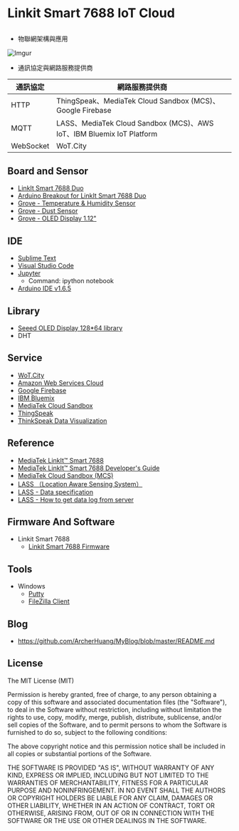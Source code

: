 # Linkit Smart 7688 IoT Cloud
  
## 
 
* 物聯網架構與應用

![Imgur](http://i.imgur.com/CD5jz6X.png)

* 通訊協定與網路服務提供商

| 通訊協定 | 網路服務提供商 |
|---|---|
| HTTP | ThingSpeak、MediaTek Cloud Sandbox (MCS)、Google Firebase |
| MQTT | LASS、MediaTek Cloud Sandbox (MCS)、AWS IoT、IBM Bluemix IoT Platform |
| WebSocket | WoT.City |

## Board and Sensor

* [LinkIt Smart 7688 Duo](https://www.seeedstudio.com/LinkIt-Smart-7688-Duo-p-2574.html)
* [Arduino Breakout for LinkIt Smart 7688 Duo](https://www.seeedstudio.com/Arduino-Breakout-for-LinkIt-Smart-7688-Duo-p-2576.html)
* [Grove - Temperature & Humidity Sensor](https://www.seeedstudio.com/Grove-Temp%26Humi-Sensor-p-745.html)
* [Grove - Dust Sensor](https://www.seeedstudio.com/Grove-Dust-Sensor-p-1050.html)
* [Grove - OLED Display 1.12"](https://www.seeedstudio.com/Grove-OLED-Display-1.12%22-p-824.html)

## IDE

* [Sublime Text](https://www.sublimetext.com/)
* [Visual Studio Code](https://code.visualstudio.com/b?utm_expid=101350005-27.GqBWbOBuSRqlazQC_nNSRg.1&utm_referrer=https%3A%2F%2Fwww.google.com.tw%2F)
* [Jupyter](http://jupyter.org/)
  * Command: ipython notebook
* [Arduino IDE v1.6.5](https://www.arduino.cc/en/Main/OldSoftwareReleases)

## Library

* [Seeed OLED Display 128*64 library](https://github.com/Seeed-Studio/OLED_Display_128X64)
* DHT

## Service

* [WoT.City](https://wotcity.com/)
* [Amazon Web Services Cloud](https://aws.amazon.com/tw/)
* [Google Firebase](https://firebase.google.com/)
* [IBM Bluemix](https://console.ng.bluemix.net/)
* [MediaTek Cloud Sandbox](https://mcs.mediatek.com)
* [ThingSpeak](https://thingspeak.com/)
* [ThinkSpeak Data Visualization](nrl.iis.sinica.edu.tw/LASS/PM25.php?site=III&city=台北市&district=信義區&channel=152239&apikey=9ND1FVDPKLQGPDRI)

## Reference

* [MediaTek LinkIt™ Smart 7688](https://labs.mediatek.com/site/global/developer_tools/mediatek_linkit_smart_7688/whatis_7688/index.gsp)
* [MediaTek LinkIt™ Smart 7688 Developer's Guide](http://labs.mediatek.com/fileMedia/download/87c801b5-d1e6-4227-9a29-b5421f2955ac)
* [MediaTek Cloud Sandbox (MCS)](https://mcs.mediatek.com/resources/zh-TW/latest/api_references/)
* [LASS （Location Aware Sensing System）](http://lass-net.org/)
* [LASS - Data specification](https://lass.hackpad.com/LASS-Data-specification-1dYpwINtH8R)
* [LASS - How to get data log from server](https://lass.hackpad.com/How-to-get-data-log-from-server-Ztu9mpUsGL9)

## Firmware And Software 
 * Linkit Smart 7688
   *  [Linkit Smart 7688 Firmware](https://labs.mediatek.com/site/global/developer_tools/mediatek_linkit_smart_7688/sdt_intro/index.gsp)

## Tools
 * Windows
   *  [Putty](https://the.earth.li/~sgtatham/putty/latest/x86/putty.exe)
   *  [FileZilla Client](https://filezilla-project.org/)

## Blog
* https://github.com/ArcherHuang/MyBlog/blob/master/README.md

## License

The MIT License (MIT)

Permission is hereby granted, free of charge, to any person obtaining a copy of this software and associated documentation files (the "Software"), to deal in the Software without restriction, including without limitation the rights to use, copy, modify, merge, publish, distribute, sublicense, and/or sell copies of the Software, and to permit persons to whom the Software is furnished to do so, subject to the following conditions:

The above copyright notice and this permission notice shall be included in all copies or substantial portions of the Software.

THE SOFTWARE IS PROVIDED "AS IS", WITHOUT WARRANTY OF ANY KIND, EXPRESS OR IMPLIED, INCLUDING BUT NOT LIMITED TO THE WARRANTIES OF MERCHANTABILITY, FITNESS FOR A PARTICULAR PURPOSE AND NONINFRINGEMENT. IN NO EVENT SHALL THE AUTHORS OR COPYRIGHT HOLDERS BE LIABLE FOR ANY CLAIM, DAMAGES OR OTHER LIABILITY, WHETHER IN AN ACTION OF CONTRACT, TORT OR OTHERWISE, ARISING FROM, OUT OF OR IN CONNECTION WITH THE SOFTWARE OR THE USE OR OTHER DEALINGS IN THE SOFTWARE.
